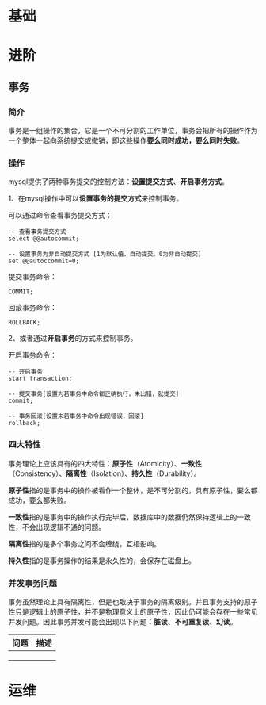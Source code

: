 # 基础



# 进阶

## 事务

### 简介

事务是一组操作的集合，它是一个不可分割的工作单位，事务会把所有的操作作为一个整体一起向系统提交或撤销，即这些操作**要么同时成功，要么同时失败**。



### 操作

mysql提供了两种事务提交的控制方法：**设置提交方式**、**开启事务方式**。

1、在mysql操作中可以**设置事务的提交方式**来控制事务。

可以通过命令查看事务提交方式：

```mysql
-- 查看事务提交方式
select @@autocommit;

-- 设置事务为非自动提交方式 [1为默认值，自动提交。0为非自动提交]
set @@autoccommit=0;
```

提交事务命令：

```mysql
COMMIT;
```

回滚事务命令：

```mysql
ROLLBACK;
```

2、或者通过**开启事务**的方式来控制事务。

开启事务命令：

```mysql
-- 开启事务
start transaction;

-- 提交事务[设置为若事务中命令都正确执行，未出错，就提交]
commit;

-- 事务回滚[设置未若事务中命令出现错误，回滚]
rollback;
```



### 四大特性

事务理论上应该具有的四大特性：**原子性**（Atomicity）、**一致性**（Consistency）、**隔离性**（Isolation）、**持久性**（Durability）。

**原子性**指的是事务中的操作被看作一个整体，是不可分割的，具有原子性，要么都成功，要么都失败。

**一致性**指的是事务中的操作执行完毕后，数据库中的数据仍然保持逻辑上的一致性，不会出现逻辑不通的问题。

**隔离性**指的是多个事务之间不会缠绕，互相影响。

**持久性**指的是事务操作的结果是永久性的，会保存在磁盘上。



### 并发事务问题

事务虽然理论上具有隔离性，但是也取决于事务的隔离级别。并且事务支持的原子性只是逻辑上的原子性，并不是物理意义上的原子性，因此仍可能会存在一些常见并发问题。因此事务并发可能会出现以下问题：**脏读**、**不可重复读**、**幻读**。

| 问题 | 描述 |
| :--: | :--: |
|      |      |
|      |      |
|      |      |



# 运维